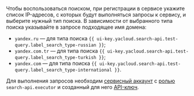 Чтобы воспользоваться поиском, при регистрации в сервисе укажите список IP-адресов, с которых будут выполняться запросы к сервису, и выберите нужный тип поиска. В зависимости от выбранного типа поиска указывайте в запросе подходящее имя домена:
* `yandex.ru` — для типа поиска `{{ ui-key.yacloud.search-api.test-query.label_search_type-russian }}`;
* `yandex.com.tr` — для типа поиска `{{ ui-key.yacloud.search-api.test-query.label_search_type-turkish }}`;
* `yandex.com` — для типа поиска `{{ ui-key.yacloud.search-api.test-query.label_search_type-international }}`.

Для выполнения запросов необходим [сервисный аккаунт](../../iam/concepts/users/service-accounts.md) с [ролью](../../search-api/security/index.md#search-api-executor) `search-api.executor` и созданный для него [API-ключ](../../iam/concepts/authorization/api-key.md).